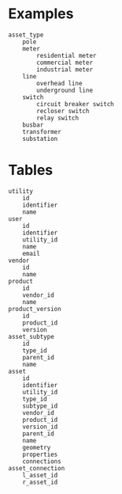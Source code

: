 # Examples

    asset_type
        pole
        meter
            residential meter
            commercial meter
            industrial meter
        line
            overhead line
            underground line
        switch
            circuit breaker switch
            recloser switch
            relay switch
        busbar
        transformer
        substation

# Tables

    utility
        id
        identifier
        name
    user
        id
        identifier
        utility_id
        name
        email
    vendor
        id
        name
    product
        id
        vendor_id
        name
    product_version
        id
        product_id
        version
    asset_subtype
        id
        type_id
        parent_id
        name
    asset
        id
        identifier
        utility_id
        type_id
        subtype_id
        vendor_id
        product_id
        version_id
        parent_id
        name
        geometry
        properties
        connections
    asset_connection
        l_asset_id
        r_asset_id
